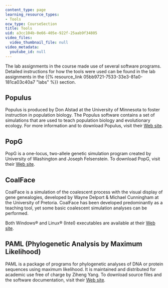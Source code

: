 ```yaml
---
content_type: page
learning_resource_types:
- Tools
ocw_type: CourseSection
title: Tools
uid: a3cc104b-0e66-405e-922f-25aab9f34805
video_files:
  video_thumbnail_file: null
video_metadata:
  youtube_id: null
---
```


The lab assignments in the course made use of several software programs. Detailed instructions for how the tools were used can be found in the lab assignments in the {{% resource_link 05bb9721-7533-33e3-81a0-181ca03c40a7 "labs" %}} section.

Populus
-------

Populus is produced by Don Alstad at the University of Minnesota to foster instruction in population biology. The Populus software contains a set of simulations that are used to teach population biology and evolutionary ecology. For more information and to download Populus, visit their [Web site](http://www.cbs.umn.edu/populus).

PopG
----

PopG is a one-locus, two-allele genetic simulation program created by University of Washington and Joseph Felsenstein. To download PopG, visit their [Web site](http://evolution.gs.washington.edu/popgen/popg.html).

CoalFace
--------

CoalFace is a simulation of the coalescent process with the visual display of gene genealogies, developed by Wayne Delport & Michael Cunningham at the University of Pretoria. CoalFace has been developed predominantly as a teaching tool, yet some basic coalescent simulation analyses can be performed.

Both Windows® and Linux® (Intel) executables are available at their [Web site](http://www.yolinux.com/TUTORIALS/LinuxTutorialRunMicrosoftExe.html).

PAML (Phylogenetic Analysis by Maximum Likelihood)
--------------------------------------------------

PAML is a package of programs for phylogenetic analyses of DNA or protein sequences using maximum likelihood. It is maintained and distributed for academic use free of charge by Ziheng Yang. To download source files and the software documentation, visit their [Web site](http://abacus.gene.ucl.ac.uk/software/paml.html).
